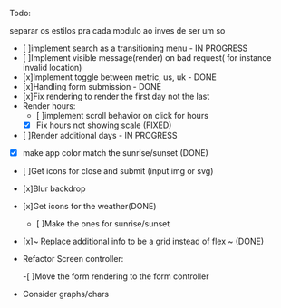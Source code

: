 Todo:

separar os estilos pra cada modulo ao inves de ser um so

- [ ]implement search as a transitioning menu - IN PROGRESS
- [ ]Implement visible message(render) on bad request( for instance invalid location)
- [x]Implement toggle between metric, us, uk - DONE
- [x]Handling form submission - DONE
- [x]Fix rendering to render the first day not the last
- Render hours:
  - [ ]implement scroll behavior on click for hours
  - [x] Fix hours not showing scale (FIXED)
- [ ]Render additional days - IN PROGRESS
- [x] make app color match the sunrise/sunset (DONE)
- [ ]Get icons for close and submit (input img or svg)
- [x]Blur backdrop
- [x]Get icons for the weather(DONE)
  - [ ]Make the ones for sunrise/sunset
- [x]~ Replace additional info to be a grid instead of flex ~ (DONE)
- Refactor Screen controller:

  -[ ]Move the form rendering to the form controller

- Consider graphs/chars
